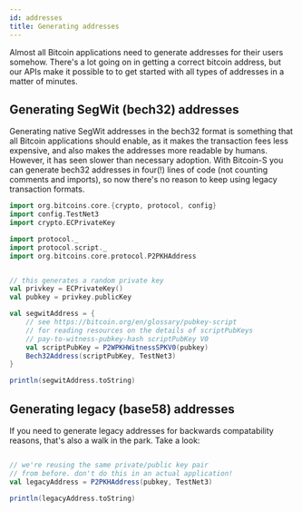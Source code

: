 ```yaml
---
id: addresses
title: Generating addresses
---
```


Almost all Bitcoin applications need to generate addresses
for their users somehow. There's a lot going on in getting
a correct bitcoin address, but our APIs make it possible to
to get started with all types of addresses in a matter of
minutes.

## Generating SegWit (bech32) addresses

Generating native SegWit addresses in the bech32 format
is something that all Bitcoin applications should enable,
as it makes the transaction fees less expensive, and also
makes the addresses more readable by humans. However, it
has seen slower than necessary adoption. With Bitcoin-S
you can generate bech32 addresses in four(!) lines of code
(not counting comments and imports), so now there's no
reason to keep using legacy transaction formats.

```scala mdoc:invisible
import org.bitcoins.core.{crypto, protocol, config}
import config.TestNet3
import crypto.ECPrivateKey

import protocol._
import protocol.script._
import org.bitcoins.core.protocol.P2PKHAddress
```

```scala mdoc:to-string

// this generates a random private key
val privkey = ECPrivateKey()
val pubkey = privkey.publicKey

val segwitAddress = {
    // see https://bitcoin.org/en/glossary/pubkey-script
    // for reading resources on the details of scriptPubKeys
    // pay-to-witness-pubkey-hash scriptPubKey V0
    val scriptPubKey = P2WPKHWitnessSPKV0(pubkey)
    Bech32Address(scriptPubKey, TestNet3)
}

println(segwitAddress.toString)
```

## Generating legacy (base58) addresses

If you need to generate legacy addresses for backwards
compatability reasons, that's also a walk in the park.
Take a look:

```scala mdoc:to-string

// we're reusing the same private/public key pair
// from before. don't do this in an actual application!
val legacyAddress = P2PKHAddress(pubkey, TestNet3)

println(legacyAddress.toString)
```
